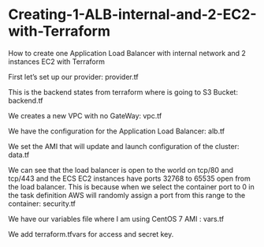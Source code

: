 # Creating-1-ALB-internal-and-2-EC2-with-Terraform
How to create one Application Load Balancer with internal network and 2 instances EC2 with Terraform

First let’s set up our provider: provider.tf

This is the backend states from terraform where is going to S3 Bucket: backend.tf

We creates a new VPC with no GateWay: vpc.tf

We have the configuration for the Application Load Balancer: alb.tf

We set the AMI that will update and launch configuration of the cluster: data.tf

We can see that the load balancer is open to the world on tcp/80 and tcp/443 and the ECS EC2 instances have ports 32768 to 65535 open from the load balancer. This is because when we select the container port to 0 in the task definition AWS will randomly assign a port from this range to the container: security.tf

We have our variables file where I am using CentOS 7 AMI : vars.tf

We add  terraform.tfvars  for access and secret key.
